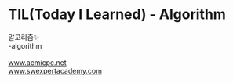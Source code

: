 # TIL(Today I Learned) - Algorithm
  알고리즘:sparkles:</br>
-algorithm<br/><br/>
www.acmicpc.net<br/>
www.swexpertacademy.com
